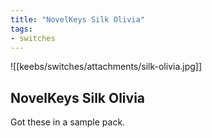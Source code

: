 ```yaml
---
title: "NovelKeys Silk Olivia"
tags:
- switches
---
```


![[keebs/switches/attachments/silk-olivia.jpg]]

## NovelKeys Silk Olivia

Got these in a sample pack.
